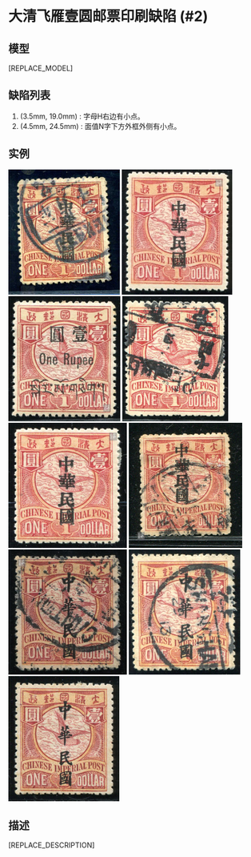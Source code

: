 # 大清飞雁壹圆邮票印刷缺陷 (#2)

## 模型
[REPLACE_MODEL]

## 缺陷列表
1. (3.5mm, 19.0mm) :  字母H右边有小点。
1. (4.5mm, 24.5mm) :  面值N字下方外框外侧有小点。


## 实例
<img src="2010-08-12_00035503313A.jpg" height=250/>
<img src="2011-08-19_00047513019A.jpg" height=250/>
<img src="2011-12-16_00052607036A.jpg" height=250/>
<img src="2012-11-06_00073095015A.jpg" height=250/>
<img src="2013-11-04_00126880012A.jpg" height=250/>
<img src="2014-03-01_00136542012A.jpg" height=250/>
<img src="2014-10-05_00156761010A.jpg" height=250/>
<img src="2015-05-27_00178500001A.jpg" height=250/>
<img src="2015-06-19_00180096004A.jpg" height=250/>


## 描述
[REPLACE_DESCRIPTION]
